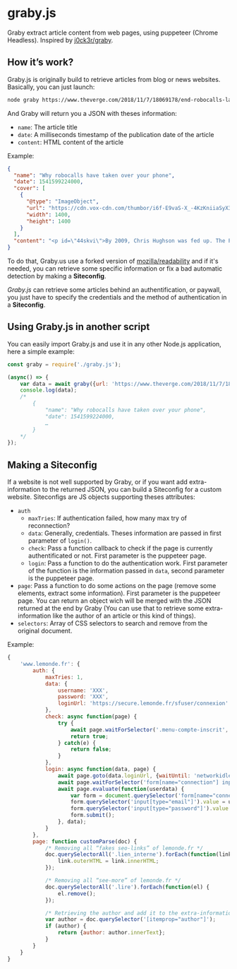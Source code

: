 # graby.js
Graby extract article content from web pages, using puppeteer (Chrome Headless). Inspired by [j0ck3r/graby](https://github.com/j0k3r/graby).

## How it’s work?
Graby.js is originally build to retrieve articles from blog or news websites. Basically, you can just launch:
```bash
node graby https://www.theverge.com/2018/11/7/18069178/end-robocalls-lawsuits-do-not-call-registry-ftc
```

And Graby will return you a JSON with theses information:
  - `name`: The article title
  - `date`: A milliseconds timestamp of the publication date of the article
  - `content`: HTML content of the article

Example:
```json
{
  "name": "Why robocalls have taken over your phone",
  "date": 1541599224000,
  "cover": [
    {
      "@type": "ImageObject",
      "url": "https://cdn.vox-cdn.com/thumbor/i6f-E9vaS-X_-4KzKniiaSyX39c=/1400x1400/filters:format(jpeg)/cdn.vox-cdn.com/uploads/chorus_asset/file/10357163/DSCF2964.jpg",
      "width": 1400,
      "height": 1400
    }
  ],
  "content": "<p id=\"44skvi\">By 2009, Chris Hughson was fed up. The Portland area realtor was getting bombarded with spam texts and calls…"
}
```

To do that, Graby.us use a forked version of [mozilla/readability](https://github.com/mozilla/readability) and if it's needed, you can retrieve some specific information or fix a bad automatic detection by making a **Siteconfig**.

*Graby.js* can retrieve some articles behind an authentification, or paywall, you just have to specify the credentials and the method of authentication in a **Siteconfig**.

## Using Graby.js in another script
You can easily import Graby.js and use it in any other Node.js application, here a simple example:
```js
const graby = require('./graby.js');

(async() => {
	var data = await graby({url: 'https://www.theverge.com/2018/11/7/18069178/end-robocalls-lawsuits-do-not-call-registry-ftc'});
	console.log(data);
	/*
		{
			"name": "Why robocalls have taken over your phone",
			"date": 1541599224000,
			…
		}
	*/
});
```

## Making a Siteconfig
If a website is not well supported by Graby, or if you want add extra-information to the returned JSON, you can build a Siteconfig for a custom website. Siteconfigs are JS objects supporting theses attributes:

- `auth`
    - `maxTries`: If authentication failed, how many max try of reconnection?
    - `data`: Generally, credentials. Theses information are passed in first parameter of `login()`.
    - `check`: Pass a function callback to check if the page is currently authentificated or not. First parameter is the puppeteer page.
    - `login`: Pass a function to do the authentication work. First parameter of the function is the information passed in `data`, second parameter is the puppeteer page.
- `page`: Pass a function to do some actions on the page (remove some elements, extract some information). First parameter is the puppeteer page. You can return an object wich will be merged with the JSON returned at the end by Graby (You can use that to retrieve some extra-information like the author of an article or this kind of things).
- `selectors`: Array of CSS selectors to search and remove from the original document.

Example:
```js
{
	'www.lemonde.fr': {
		auth: {
			maxTries: 1,
			data: {
				username: 'XXX',
				password: 'XXX',
				loginUrl: 'https://secure.lemonde.fr/sfuser/connexion'
			},
			check: async function(page) {
				try {
					await page.waitForSelector('.menu-compte-inscrit', {visible: true, timeout: 3000});
					return true;
				} catch(e) {
					return false;
				}
			},
			login: async function(data, page) {
				await page.goto(data.loginUrl, {waitUntil: 'networkidle2'});
				await page.waitForSelector('form[name="connection"] input[type="email"]', {visible: true});
				await page.evaluate(function(userdata) {
					var form = document.querySelector('form[name="connection"]');
					form.querySelector('input[type="email"]').value = userdata.username;
					form.querySelector('input[type="password"]').value = userdata.password;
					form.submit();
				}, data);
			}
		},
		page: function customParse(doc) {
			/* Removing all “fakes seo-links” of lemonde.fr */
			doc.querySelectorAll('.lien_interne').forEach(function(link) {
				link.outerHTML = link.innerHTML;
			});

			/* Removing all “see-more” of lemonde.fr */
			doc.querySelectorAll('.lire').forEach(function(el) {
				el.remove();
			});

			/* Retrieving the author and add it to the extra-information of the Graby.js JSON */
			var author = doc.querySelector('[itemprop="author"]');
			if (author) {
				return {author: author.innerText};
			}
		}
	}
}
```
